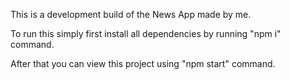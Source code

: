 This is a development build of the News App made by me.

To run this simply first install all dependencies by running "npm i" command.

After that you can view this project using "npm start" command.
